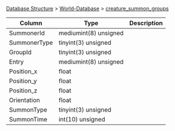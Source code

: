 [Database Structure](Database-Structure) > [World-Database](World-Database) > [creature_summon_groups](creature_summon_groups)

Column | Type | Description
--- | --- | ---
SummonerId | mediumint(8) unsigned | 
SummonerType | tinyint(3) unsigned | 
GroupId | tinyint(3) unsigned | 
Entry | mediumint(8) unsigned | 
Position_x | float | 
Position_y | float | 
Position_z | float | 
Orientation | float | 
SummonType | tinyint(3) unsigned | 
SummonTime | int(10) unsigned | 
